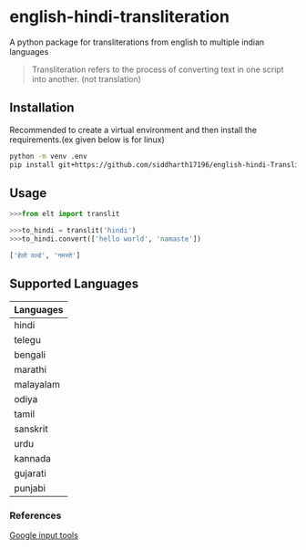 # english-hindi-transliteration

A python package for transliterations from english to multiple indian languages


> Transliteration refers to the process of converting text in one script into another. (not translation)

## Installation
Recommended to create a virtual environment and then install the requirements.(ex given below is for linux)
```bash
python -m venv .env
pip install git+https://github.com/siddharth17196/english-hindi-Transliteration
```


## Usage

``` python
>>>from elt import translit

>>>to_hindi = translit('hindi')
>>>to_hindi.convert(['hello world', 'namaste'])

['हेलो वर्ल्ड', 'नमस्ते']
```

## Supported Languages

| Languages |
|-----------|
| hindi     |
| telegu    |
| bengali   |
| marathi   |
| malayalam |
| odiya     |
| tamil     |
| sanskrit  |
| urdu      |
| kannada   |
| gujarati  |
| punjabi   |


### References

[Google input tools](https://www.google.co.in/inputtools/try/)

